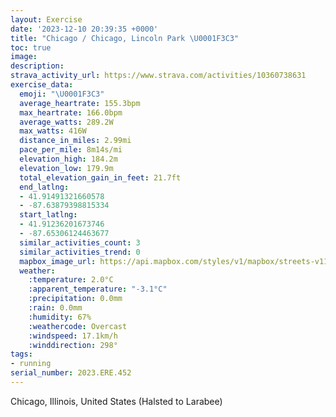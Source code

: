 ```yaml
---
layout: Exercise
date: '2023-12-10 20:39:35 +0000'
title: "Chicago / Chicago, Lincoln Park \U0001F3C3"
toc: true
image:
description:
strava_activity_url: https://www.strava.com/activities/10360738631
exercise_data:
  emoji: "\U0001F3C3"
  average_heartrate: 155.3bpm
  max_heartrate: 166.0bpm
  average_watts: 289.2W
  max_watts: 416W
  distance_in_miles: 2.99mi
  pace_per_mile: 8m14s/mi
  elevation_high: 184.2m
  elevation_low: 179.9m
  total_elevation_gain_in_feet: 21.7ft
  end_latlng:
  - 41.91491321660578
  - -87.63879398815334
  start_latlng:
  - 41.91236201673746
  - -87.65306124463677
  similar_activities_count: 3
  similar_activities_trend: 0
  mapbox_image_url: https://api.mapbox.com/styles/v1/mapbox/streets-v11/static/path-5+787af2-1.0(ugy~Fhl~uO%3FiBKaMC%5BQAAGA_A%40eDG_A%3FiFG_MESKGkABQCEO%3FKGqH%3FiIGu%40AmAIcBK%7D%40Ci%40E%7DOBqECyDNaBBi%40I%7B%40Sg%40IIQCg%40BKByAz%40q%40%40y%40FKO%40k%40AIg%40k%40CK%3FGLs%40%40%5B_%40aBIUEEKCkARYIe%40DYLEDCJDd%40EpAHvAALCHEDo%40Pc%40RMPQ%5EOHKB%5BCm%40J_%40WE%3FEDKVORi%40%5EKf%40IBMAEBGlAKPu%40h%40O%5ECf%40Hx%40CT%5BTi%40p%40s%40Vc%40%40%7BALq%40GiB%3FsCHuAK_AKi%40AWDo%40Tk%40BaA%40y%40Ga%40FU%3Fo%40HMFCF%3FxBBFNBdW%5BvLIn%40EZG~%40%5D%5CQBDTp%40N~%40%40vHFrAPh%40%40NDDN%40xAGjAC),pin-s-s+e5b22e(-87.65141,41.91371),pin-s-f+89ae00(-87.63883999999997,41.917170000000006)/auto/800x800?access_token=pk.eyJ1Ijoiam9zaGJlY2ttYW4iLCJhIjoiY205eWR2aDd1MWZ6djJrbXc4a3M0bWZleiJ9.XiG9OWkNcZk2QzjJbxLB4A
  weather:
    :temperature: 2.0°C
    :apparent_temperature: "-3.1°C"
    :precipitation: 0.0mm
    :rain: 0.0mm
    :humidity: 67%
    :weathercode: Overcast
    :windspeed: 17.1km/h
    :winddirection: 298°
tags:
- running
serial_number: 2023.ERE.452
---
```

Chicago, Illinois, United States (Halsted to Larabee)
